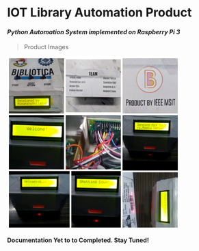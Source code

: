 # IOT Library Automation Product 
#### <em>Python Automation System implemented on <strong>Raspberry Pi 3</em></strong>

> Product Images
<img src = "libraryproduct-images/collage/product_images.jpg" width = "80%" height = "60%">

**Documentation Yet to to Completed. Stay Tuned!**
